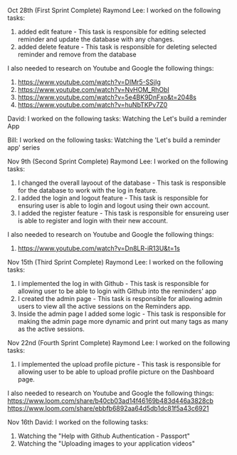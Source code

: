 Oct 28th (First Sprint Complete)
Raymond Lee:
I worked on the following tasks:
1. added edit feature - This task is responsible for editing selected reminder and update the database with any changes.
2. added delete feature - This task is responsible for deleting selected reminder and remove from the database 

I also needed to research on Youtube and Google the following things:
1. https://www.youtube.com/watch?v=DIMr5-SSjIg
2. https://www.youtube.com/watch?v=NvHOM_RhObI
3. https://www.youtube.com/watch?v=5e4BK9DnFxo&t=2048s
4. https://www.youtube.com/watch?v=huNbTKPv7Z0
 

David:
I worked on the following tasks:
Watching the Let's build a reminder App
  
  
Bill:
I worked on the following tasks:
    Watching the 'Let's build a reminder app' series



Nov 9th (Second Sprint Complete)
Raymond Lee:
I worked on the following tasks:
1. I changed the overall layoout of the database - This task is responsible for the database to work with the log in feature.
2. I added the login and logout feature - This task is responsible for ensuring user is able to login and logout using their own account.
3. I added the register feature - This task is responsible for ensureing user is able to register and login with their new account. 

I also needed to research on Youtube and Google the following things:
1. https://www.youtube.com/watch?v=Dn8LR-iR13U&t=1s


Nov 15th (Third Sprint Complete)
Raymond Lee:
I worked on the following tasks:
1. I implemented the log in with Github - This task is responsible for allowing user to be able to login with Github into the reminders' app
2. I created the admin page - This task is responsible for allowing admin users to view all the active sessions on the Reminders app.
3. Inside the admin page I added some logic - This task is responsible for making the admin page more dynamic and print out many tags as many as the active sessions.

Nov 22nd (Fourth Sprint Complete)
Raymond Lee:
I worked on the following tasks:
1. I implemented the upload profile picture - This task is responsible for allowing user to be able to upload profile picture on the Dashboard page.

I also needed to research on Youtube and Google the following things:
https://www.loom.com/share/b40cb03ad14f46169b483d446a3828cb
https://www.loom.com/share/ebbfb6892aa64d5db1dc81f5a43c6921

Nov 16th
David:
I worked on the following tasks:
1. Watching the "Help with Github Authentication - Passport"
2. Watching the "Uploading images to your application videos"



  
